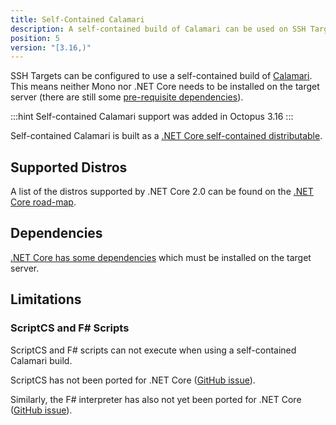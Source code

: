 ```yaml
---
title: Self-Contained Calamari
description: A self-contained build of Calamari can be used on SSH Targets. This means Mono does not need to be installed.  
position: 5
version: "[3.16,)"
---
```


SSH Targets can be configured to use a self-contained build of [Calamari](/docs/api-and-integration/calamari.md). This means neither Mono nor .NET Core needs to be installed on the target server (there are still some [pre-requisite dependencies](#dependencies)).

:::hint
Self-contained Calamari support was added in Octopus 3.16
:::

Self-contained Calamari is built as a [.NET Core self-contained distributable](https://docs.microsoft.com/en-us/dotnet/core/deploying/#self-contained-deployments-scd). 

## Supported Distros

A list of the distros supported by .NET Core 2.0 can be found on the [.NET Core road-map](https://github.com/dotnet/core/blob/master/roadmap.md#net-core-20---supported-os-versions).    

## Dependencies 

[.NET Core has some dependencies](https://github.com/dotnet/core/blob/master/Documentation/prereqs.md) which must be installed on the target server.

## Limitations

### ScriptCS and F# Scripts

ScriptCS and F# scripts can not execute when using a self-contained Calamari build. 

ScriptCS has not been ported for .NET Core ([GitHub issue](https://github.com/scriptcs/scriptcs/issues/1183)). 

 Similarly, the F# interpreter has also not yet been ported for .NET Core ([GitHub issue](https://github.com/Microsoft/visualfsharp/issues/2407)).